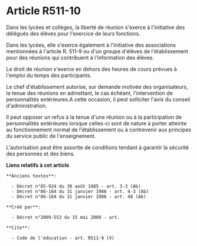 # Article R511-10

Dans les lycées et collèges, la liberté de réunion s'exerce à l'initiative des délégués des élèves pour l'exercice de leurs
fonctions. 

Dans les lycées, elle s'exerce également à l'initiative des associations mentionnées à l'article R. 511-9 ou d'un groupe
d'élèves de l'établissement pour des réunions qui contribuent à l'information des élèves. 

Le droit de réunion s'exerce en dehors des heures de cours prévues à l'emploi du temps des participants. 

Le chef d'établissement autorise, sur demande motivée des organisateurs, la tenue des réunions en admettant, le cas échéant,
l'intervention de personnalités extérieures.A cette occasion, il peut solliciter l'avis du conseil d'administration. 

Il peut opposer un refus à la tenue d'une réunion ou à la participation de personnalités extérieures lorsque celles-ci sont
de nature à porter atteinte au fonctionnement normal de l'établissement ou à contrevenir aux principes du service public de
l'enseignement.

L'autorisation peut être assortie de conditions tendant à garantir la sécurité des personnes et des biens.

**Liens relatifs à cet article**

	**Anciens textes**:

	  - Décret n°85-924 du 30 août 1985 - art. 3-3 (Ab)
	  - Décret n°86-164 du 31 janvier 1986 - art. 4-3 (Ab)
	  - Décret n°86-164 du 31 janvier 1986 - art. 48 (Ab)

	**Créé par**:

	  - Décret n°2009-553 du 15 mai 2009 - art.

	**Cite**:

	  - Code de l'éducation - art. R511-9 (V)
